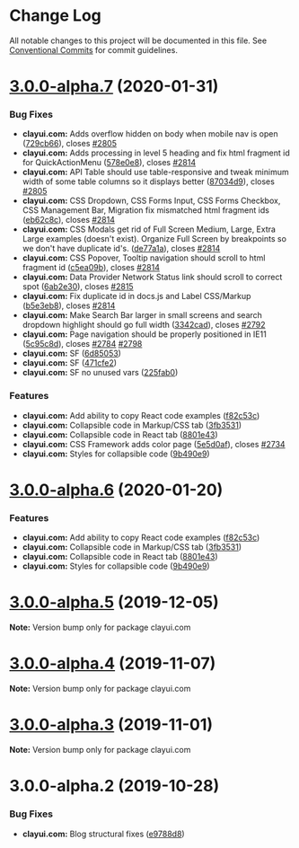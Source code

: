 # Change Log

All notable changes to this project will be documented in this file.
See [Conventional Commits](https://conventionalcommits.org) for commit guidelines.

# [3.0.0-alpha.7](https://github.com/bryceosterhaus/clay/compare/clayui.com@3.0.0-alpha.4...clayui.com@3.0.0-alpha.7) (2020-01-31)


### Bug Fixes

* **clayui.com:** Adds overflow hidden on body when mobile nav is open ([729cb66](https://github.com/bryceosterhaus/clay/commit/729cb66)), closes [#2805](https://github.com/bryceosterhaus/clay/issues/2805)
* **clayui.com:** Adds processing in level 5 heading and fix html fragment id for QuickActionMenu ([578e0e8](https://github.com/bryceosterhaus/clay/commit/578e0e8)), closes [#2814](https://github.com/bryceosterhaus/clay/issues/2814)
* **clayui.com:** API Table should use table-responsive and tweak minimum width of some table columns so it displays better ([87034d9](https://github.com/bryceosterhaus/clay/commit/87034d9)), closes [#2805](https://github.com/bryceosterhaus/clay/issues/2805)
* **clayui.com:** CSS Dropdown, CSS Forms Input, CSS Forms Checkbox, CSS Management Bar, Migration fix mismatched html fragment ids ([eb62c8c](https://github.com/bryceosterhaus/clay/commit/eb62c8c)), closes [#2814](https://github.com/bryceosterhaus/clay/issues/2814)
* **clayui.com:** CSS Modals get rid of Full Screen Medium, Large, Extra Large examples (doesn't exist). Organize Full Screen by breakpoints so we don't have duplicate id's. ([de77a1a](https://github.com/bryceosterhaus/clay/commit/de77a1a)), closes [#2814](https://github.com/bryceosterhaus/clay/issues/2814)
* **clayui.com:** CSS Popover, Tooltip navigation should scroll to html fragment id ([c5ea09b](https://github.com/bryceosterhaus/clay/commit/c5ea09b)), closes [#2814](https://github.com/bryceosterhaus/clay/issues/2814)
* **clayui.com:** Data Provider Network Status link should scroll to correct spot ([6ab2e30](https://github.com/bryceosterhaus/clay/commit/6ab2e30)), closes [#2815](https://github.com/bryceosterhaus/clay/issues/2815)
* **clayui.com:** Fix duplicate id in docs.js and Label CSS/Markup ([b5e3eb8](https://github.com/bryceosterhaus/clay/commit/b5e3eb8)), closes [#2814](https://github.com/bryceosterhaus/clay/issues/2814)
* **clayui.com:** Make Search Bar larger in small screens and search dropdown highlight should go full width ([3342cad](https://github.com/bryceosterhaus/clay/commit/3342cad)), closes [#2792](https://github.com/bryceosterhaus/clay/issues/2792)
* **clayui.com:** Page navigation should be properly positioned in IE11 ([5c95c8d](https://github.com/bryceosterhaus/clay/commit/5c95c8d)), closes [#2784](https://github.com/bryceosterhaus/clay/issues/2784) [#2798](https://github.com/bryceosterhaus/clay/issues/2798)
* **clayui.com:** SF ([6d85053](https://github.com/bryceosterhaus/clay/commit/6d85053))
* **clayui.com:** SF ([471cfe2](https://github.com/bryceosterhaus/clay/commit/471cfe2))
* **clayui.com:** SF no unused vars ([225fab0](https://github.com/bryceosterhaus/clay/commit/225fab0))


### Features

* **clayui.com:** Add ability to copy React code examples ([f82c53c](https://github.com/bryceosterhaus/clay/commit/f82c53c))
* **clayui.com:** Collapsible code in Markup/CSS tab ([3fb3531](https://github.com/bryceosterhaus/clay/commit/3fb3531))
* **clayui.com:** Collapsible code in React tab ([8801e43](https://github.com/bryceosterhaus/clay/commit/8801e43))
* **clayui.com:** CSS Framework adds color page ([5e5d0af](https://github.com/bryceosterhaus/clay/commit/5e5d0af)), closes [#2734](https://github.com/bryceosterhaus/clay/issues/2734)
* **clayui.com:** Styles for collapsible code ([9b490e9](https://github.com/bryceosterhaus/clay/commit/9b490e9))





# [3.0.0-alpha.6](https://github.com/matuzalemsteles/clay/compare/clayui.com@3.0.0-alpha.4...clayui.com@3.0.0-alpha.6) (2020-01-20)

### Features

-   **clayui.com:** Add ability to copy React code examples ([f82c53c](https://github.com/matuzalemsteles/clay/commit/f82c53c))
-   **clayui.com:** Collapsible code in Markup/CSS tab ([3fb3531](https://github.com/matuzalemsteles/clay/commit/3fb3531))
-   **clayui.com:** Collapsible code in React tab ([8801e43](https://github.com/matuzalemsteles/clay/commit/8801e43))
-   **clayui.com:** Styles for collapsible code ([9b490e9](https://github.com/matuzalemsteles/clay/commit/9b490e9))

# [3.0.0-alpha.5](https://github.com/matuzalemsteles/clay/compare/clayui.com@3.0.0-alpha.4...clayui.com@3.0.0-alpha.5) (2019-12-05)

**Note:** Version bump only for package clayui.com

# [3.0.0-alpha.4](https://github.com/matuzalemsteles/clay/compare/clayui.com@3.0.0-alpha.3...clayui.com@3.0.0-alpha.4) (2019-11-07)

**Note:** Version bump only for package clayui.com

# [3.0.0-alpha.3](https://github.com/matuzalemsteles/clay/compare/clayui.com@3.0.0-alpha.2...clayui.com@3.0.0-alpha.3) (2019-11-01)

**Note:** Version bump only for package clayui.com

# 3.0.0-alpha.2 (2019-10-28)

### Bug Fixes

-   **clayui.com:** Blog structural fixes ([e9788d8](https://github.com/matuzalemsteles/clay/commit/e9788d8))
